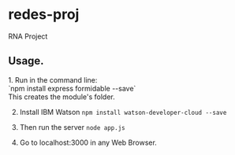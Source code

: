 # redes-proj
RNA Project

<h2>Usage.</h2>
  1. Run in the command line:<br> 
`npm install express formidable --save`
<br>This creates the module's folder.

  2. Install IBM Watson
`npm install watson-developer-cloud --save`

  3. Then run the server 
`node app.js`

  4. Go to localhost:3000 in any Web Browser. 
